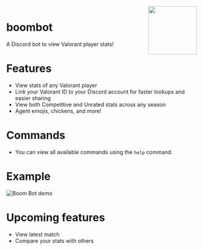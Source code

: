 <img align="right" src="https://i.imgur.com/QclNPx4.png" height="128" width="128">

# boombot
A Discord bot to view Valorant player stats!
# Features
* View stats of any Valorant player
* Link your Valorant ID to your Discord account for faster lookups and easier sharing
* View both Competitive and Unrated stats across any season
* Agent emojis, chickens, and more!
# Commands
* You can view all available commands using the `help` command.
# Example
![Boom Bot demo](https://i.imgur.com/bFn6ogX.gif)

# Upcoming features
* View latest match
* Compare your stats with others
